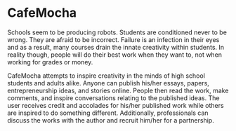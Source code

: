 CafeMocha
=========

Schools seem to be producing robots. Students are conditioned never to be wrong. They are afraid to be incorrect. Failure is an infection in their eyes and as a result, many courses drain the innate creativity within students. In reality though, people will do their best work when they want to, not when working for grades or money. 

CafeMocha attempts to inspire creativity in the minds of high school students and adults alike. Anyone can publish his/her essays, papers, entrepreneurship ideas, and stories online. People then read the work, make comments, and inspire conversations relating to the published ideas. The user receives credit and accolades for his/her published work while others are inspired to do something different. Additionally, professionals can discuss the works with the author and recruit him/her for a partnership.
